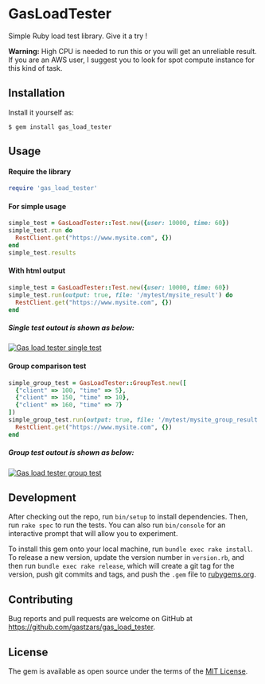 # GasLoadTester

Simple Ruby load test library. Give it a try !

**Warning:** High CPU is needed to run this or you will get an unreliable result. If you are an AWS user, I suggest you to look for spot compute instance for this kind of task.

## Installation

Install it yourself as:

    $ gem install gas_load_tester

## Usage

#### Require the library

```ruby
require 'gas_load_tester'
```

#### For simple usage

```ruby
simple_test = GasLoadTester::Test.new({user: 10000, time: 60})
simple_test.run do
  RestClient.get("https://www.mysite.com", {})
end
simple_test.results
```

#### With html output

```ruby
simple_test = GasLoadTester::Test.new({user: 10000, time: 60})
simple_test.run(output: true, file: '/mytest/mysite_result') do
  RestClient.get("https://www.mysite.com", {})
end
```

##### Single test outout is shown as below:

[![Gas load tester single test](http://i216.photobucket.com/albums/cc229/gastzar/solotest.png)](https://github.com/gastzars/gas_load_tester)


#### Group comparison test

```ruby
simple_group_test = GasLoadTester::GroupTest.new([
  {"client" => 100, "time" => 5},
  {"client" => 150, "time" => 10},
  {"client" => 160, "time" => 7}
])
simple_group_test.run(output: true, file: '/mytest/mysite_group_result.html') do
  RestClient.get("https://www.mysite.com", {})
end
```

##### Group test outout is shown as below:

[![Gas load tester group test](http://i216.photobucket.com/albums/cc229/gastzar/group_test.png)](https://github.com/gastzars/gas_load_tester)

## Development

After checking out the repo, run `bin/setup` to install dependencies. Then, run `rake spec` to run the tests. You can also run `bin/console` for an interactive prompt that will allow you to experiment.

To install this gem onto your local machine, run `bundle exec rake install`. To release a new version, update the version number in `version.rb`, and then run `bundle exec rake release`, which will create a git tag for the version, push git commits and tags, and push the `.gem` file to [rubygems.org](https://rubygems.org).

## Contributing

Bug reports and pull requests are welcome on GitHub at https://github.com/gastzars/gas_load_tester.


## License

The gem is available as open source under the terms of the [MIT License](http://opensource.org/licenses/MIT).

